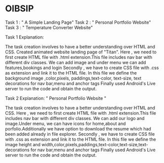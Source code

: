 # OIBSIP

Task 1 : " A Simple Landing Page"
Task 2 : " Personal Portfolio Website"
Task 3 : " Temperature Converter Website"

Task 1 Explanation:

The task creation involves to have a better understanding over HTML and CSS. 
Created animated website landing page of "Titan".
Here , we need to first create HTML  file with .html extension.This file includes nav bar with different div classes. We can add image   and under menu we can add  features,bookings and login 
Secondly , we have to create CSS file with .css as extension and link it to the HTML file. In this file we define the background image ,color,pixels, paddings,text-color, text-size, text decorations for nav bar,menu and anchor tags 
Finally used Android's Live server to run the code and obtain the output.

Task 2 Explanation: " Personal Portfolio Website "

The task creation involves to have a better understanding over HTML and CSS.
Here , we need to first create HTML  file with .html extension.This file includes nav bar with different div classes. We can add our logo and image.Under menu, we can have icons for home,about and porfolio.Additionally we have option to download the resume which had been added already in file explorer.
Secondly , we have to create CSS file with .css as extension and link it to the HTML file. In this file we define the image height and width,color,pixels,paddings,text-color,text-size,text-decorations for nav bar,menu and anchor tags 
Finally used Android's Live server to run the code and obtain the output.
